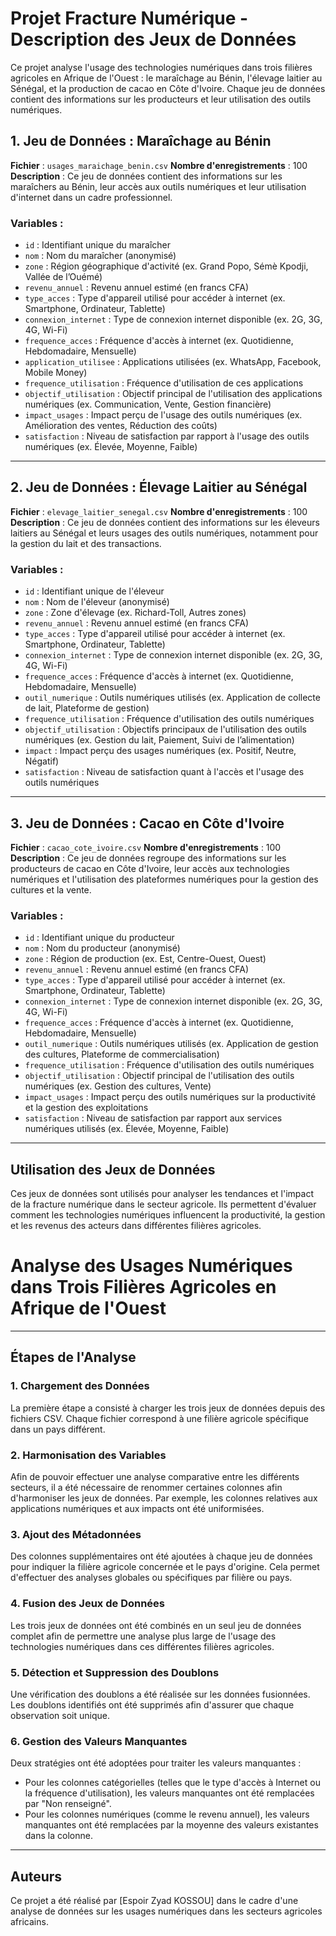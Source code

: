 # Projet Fracture Numérique - Description des Jeux de Données

Ce projet analyse l'usage des technologies numériques dans trois filières agricoles en Afrique de l'Ouest : le maraîchage au Bénin, l'élevage laitier au Sénégal, et la production de cacao en Côte d'Ivoire. Chaque jeu de données contient des informations sur les producteurs et leur utilisation des outils numériques.

## 1. Jeu de Données : Maraîchage au Bénin

**Fichier** : `usages_maraichage_benin.csv`
**Nombre d'enregistrements** : 100
**Description** : Ce jeu de données contient des informations sur les maraîchers au Bénin,
leur accès aux outils numériques et leur utilisation d'internet dans un cadre professionnel.

### Variables :
- `id` : Identifiant unique du maraîcher
- `nom` : Nom du maraîcher (anonymisé)
- `zone` : Région géographique d'activité (ex. Grand Popo, Sémè Kpodji, Vallée de l’Ouémé)
- `revenu_annuel` : Revenu annuel estimé (en francs CFA)
- `type_acces` : Type d'appareil utilisé pour accéder à internet (ex. Smartphone, Ordinateur, Tablette)
- `connexion_internet` : Type de connexion internet disponible (ex. 2G, 3G, 4G, Wi-Fi)
- `frequence_acces` : Fréquence d'accès à internet (ex. Quotidienne, Hebdomadaire, Mensuelle)
- `application_utilisee` : Applications utilisées (ex. WhatsApp, Facebook, Mobile Money)
- `frequence_utilisation` : Fréquence d'utilisation de ces applications
- `objectif_utilisation` : Objectif principal de l'utilisation des applications numériques (ex. Communication, Vente, Gestion financière)
- `impact_usages` : Impact perçu de l'usage des outils numériques (ex. Amélioration des ventes, Réduction des coûts)
- `satisfaction` : Niveau de satisfaction par rapport à l'usage des outils numériques (ex. Élevée, Moyenne, Faible)

---

## 2. Jeu de Données : Élevage Laitier au Sénégal

**Fichier** : `elevage_laitier_senegal.csv`
**Nombre d'enregistrements** : 100
**Description** : Ce jeu de données contient des informations sur les éleveurs laitiers au Sénégal et leurs usages des outils numériques, notamment pour la gestion du lait et des transactions.

### Variables :
- `id` : Identifiant unique de l'éleveur
- `nom` : Nom de l'éleveur (anonymisé)
- `zone` : Zone d'élevage (ex. Richard-Toll, Autres zones)
- `revenu_annuel` : Revenu annuel estimé (en francs CFA)
- `type_acces` : Type d'appareil utilisé pour accéder à internet (ex. Smartphone, Ordinateur, Tablette)
- `connexion_internet` : Type de connexion internet disponible (ex. 2G, 3G, 4G, Wi-Fi)
- `frequence_acces` : Fréquence d'accès à internet (ex. Quotidienne, Hebdomadaire, Mensuelle)
- `outil_numerique` : Outils numériques utilisés (ex. Application de collecte de lait, Plateforme de gestion)
- `frequence_utilisation` : Fréquence d'utilisation des outils numériques
- `objectif_utilisation` : Objectifs principaux de l'utilisation des outils numériques (ex. Gestion du lait, Paiement, Suivi de l’alimentation)
- `impact` : Impact perçu des usages numériques (ex. Positif, Neutre, Négatif)
- `satisfaction` : Niveau de satisfaction quant à l'accès et l'usage des outils numériques

---

## 3. Jeu de Données : Cacao en Côte d'Ivoire

**Fichier** : `cacao_cote_ivoire.csv`
**Nombre d'enregistrements** : 100
**Description** : Ce jeu de données regroupe des informations sur les producteurs de cacao en Côte d'Ivoire, leur accès aux technologies numériques et l'utilisation des plateformes numériques pour la gestion des cultures et la vente.

### Variables :
- `id` : Identifiant unique du producteur
- `nom` : Nom du producteur (anonymisé)
- `zone` : Région de production (ex. Est, Centre-Ouest, Ouest)
- `revenu_annuel` : Revenu annuel estimé (en francs CFA)
- `type_acces` : Type d'appareil utilisé pour accéder à internet (ex. Smartphone, Ordinateur, Tablette)
- `connexion_internet` : Type de connexion internet disponible (ex. 2G, 3G, 4G, Wi-Fi)
- `frequence_acces` : Fréquence d'accès à internet (ex. Quotidienne, Hebdomadaire, Mensuelle)
- `outil_numerique` : Outils numériques utilisés (ex. Application de gestion des cultures, Plateforme de commercialisation)
- `frequence_utilisation` : Fréquence d'utilisation des outils numériques
- `objectif_utilisation` : Objectif principal de l'utilisation des outils numériques (ex. Gestion des cultures, Vente)
- `impact_usages` : Impact perçu des outils numériques sur la productivité et la gestion des exploitations
- `satisfaction` : Niveau de satisfaction par rapport aux services numériques utilisés (ex. Élevée, Moyenne, Faible)

---

## Utilisation des Jeux de Données

Ces jeux de données sont utilisés pour analyser les tendances et l'impact de la fracture numérique dans le secteur agricole. Ils permettent d'évaluer comment les technologies numériques influencent la productivité, la gestion et les revenus des acteurs dans différentes filières agricoles.





# Analyse des Usages Numériques dans Trois Filières Agricoles en Afrique de l'Ouest

---

## Étapes de l'Analyse

### 1. Chargement des Données
La première étape a consisté à charger les trois jeux de données depuis des fichiers CSV. Chaque fichier correspond à une filière agricole spécifique dans un pays différent.

### 2. Harmonisation des Variables
Afin de pouvoir effectuer une analyse comparative entre les différents secteurs, il a été nécessaire de renommer certaines colonnes afin d'harmoniser les jeux de données. Par exemple, les colonnes relatives aux applications numériques et aux impacts ont été uniformisées.

### 3. Ajout des Métadonnées
Des colonnes supplémentaires ont été ajoutées à chaque jeu de données pour indiquer la filière agricole concernée et le pays d'origine. Cela permet d'effectuer des analyses globales ou spécifiques par filière ou pays.

### 4. Fusion des Jeux de Données
Les trois jeux de données ont été combinés en un seul jeu de données complet afin de permettre une analyse plus large de l'usage des technologies numériques dans ces différentes filières agricoles.

### 5. Détection et Suppression des Doublons
Une vérification des doublons a été réalisée sur les données fusionnées. Les doublons identifiés ont été supprimés afin d'assurer que chaque observation soit unique.

### 6. Gestion des Valeurs Manquantes
Deux stratégies ont été adoptées pour traiter les valeurs manquantes :
- Pour les colonnes catégorielles (telles que le type d'accès à Internet ou la fréquence d'utilisation), les valeurs manquantes ont été remplacées par "Non renseigné".
- Pour les colonnes numériques (comme le revenu annuel), les valeurs manquantes ont été remplacées par la moyenne des valeurs existantes dans la colonne.



---

## Auteurs

Ce projet a été réalisé par [Espoir Zyad KOSSOU] dans le cadre d'une analyse de données sur les usages numériques dans les secteurs agricoles africains.

